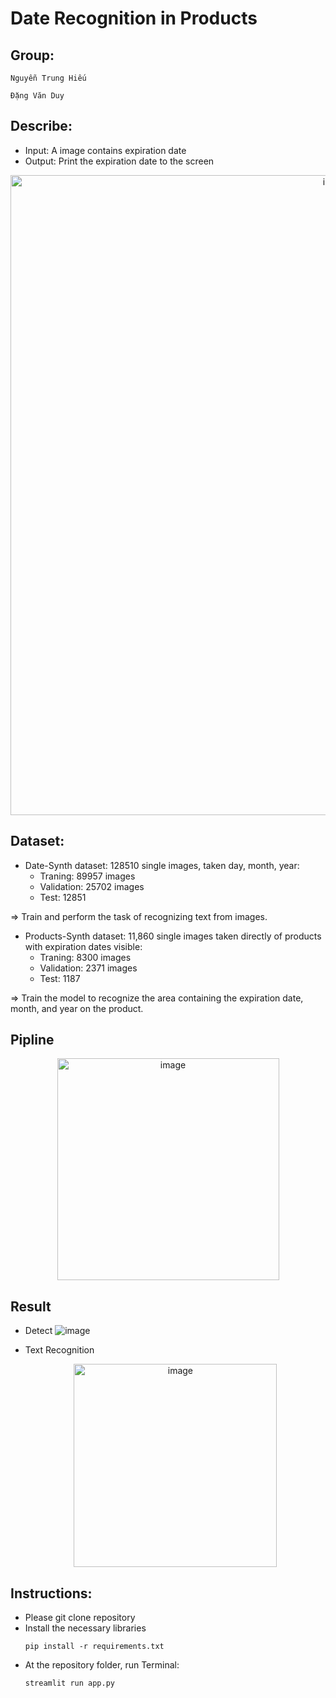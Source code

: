 #  Date Recognition in Products

## Group:

    Nguyễn Trung Hiếu
    
    Đặng Văn Duy


## Describe:
  - Input: A image contains expiration date 
  - Output: Print the expiration date to the screen
<p align="center">
  <img  width="1024" alt="image" src="https://github.com/HieuNTg/Date-Recognition/assets/96096473/23da4d31-45d7-4824-96bd-3b2aa25b090f">
</p>


## Dataset:
- Date-Synth dataset: 128510 single images, taken day, month, year: 
    - Traning: 89957 images
    - Validation: 25702 images
    - Test: 12851
  
=> Train and perform the task of recognizing text from images.

- Products-Synth dataset: 11,860 single images taken directly of products with expiration dates visible:
    - Traning: 8300 images
    - Validation: 2371 images
    - Test: 1187

=> Train the model to recognize the area containing the expiration date, month, and year on the product.

## Pipline
   <p align="center">
     <img width="355" alt="image" src="https://github.com/HieuNTg/Date-Recognition/assets/96096473/b5c758ed-fcb5-4e10-a2c8-a71720b8865a">
    </p>


## Result
- Detect
      ![image](https://github.com/HieuNTg/Date-Recognition/assets/96096473/e3e831fa-b112-439f-8f3f-7ad5f7aa7345)

- Text Recognition
    <p align="center">
     <img align="center" width="325" alt="image" src="https://github.com/HieuNTg/Date-Recognition/assets/96096473/0c8f2223-ef85-43cc-a957-2865861b330a">
    </p>
        

## Instructions:
- Please git clone repository
- Install the necessary libraries
  ```shell
  pip install -r requirements.txt
  
- At the repository folder, run Terminal:
   ```shell
  streamlit run app.py
  

